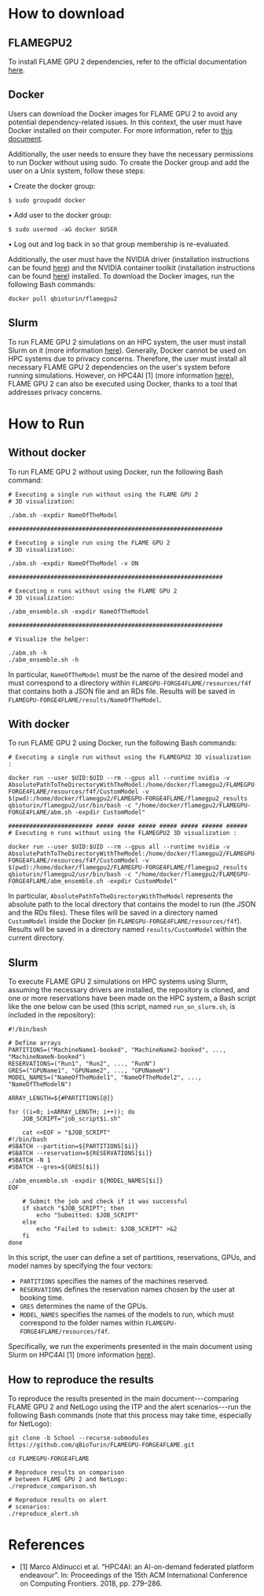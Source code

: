 # How to download
## FLAMEGPU2 
To install FLAME GPU 2 dependencies, refer to the official documentation [here](https://github.com/FLAMEGPU/FLAMEGPU2).

## Docker
Users can download the Docker images for FLAME GPU 2 to avoid any potential dependency-related issues. In this context, the user must have Docker installed on their
computer. For more information, refer to [this document](https://docs.docker.com/engine/installation/).

Additionally, the user needs to ensure they have the necessary permissions to run Docker without using sudo. To create the Docker group and add the user on a Unix
system, follow these steps:

• Create the docker group:
```
$ sudo groupadd docker
```

• Add user to the docker group:

```
$ sudo usermod -aG docker $USER
```

• Log out and log back in so that group membership is re-evaluated.

Additionally, the user must have the NVIDIA driver (installation instructions can be found [here](https://www.nvidia.com/en-us/drivers/)) and the NVIDIA container toolkit (installation instructions can be found [here](https://docs.nvidia.com/datacenter/cloud-native/container-toolkit/latest/install-guide.html)) installed.
To download the Docker images, run the following Bash commands:

```
docker pull qbioturin/flamegpu2
```

## Slurm
To run FLAME GPU 2 simulations on an HPC system, the user must install Slurm on it (more information [here](https://slurm.schedmd.com/quickstart_admin.html)). Generally, Docker cannot be used on HPC systems due to privacy concerns. Therefore, the user must install all necessary FLAME GPU 2 dependencies on the user's system before running simulations.
However, on HPC4AI [1] (more information [here](https://hpc4ai.unito.it/documentation/)), FLAME GPU 2 can also be executed using Docker, thanks to a tool that addresses privacy concerns.

# How to Run
## Without docker
To run FLAME GPU 2 without using Docker, run the following Bash command:

```
# Executing a single run without using the FLAME GPU 2
# 3D visualization:

./abm.sh -expdir NameOfTheModel

#############################################################

# Executing a single run using the FLAME GPU 2
# 3D visualization:

./abm.sh -expdir NameOfTheModel -v ON

#############################################################

# Executing n runs without using the FLAME GPU 2
# 3D visualization:

./abm_ensemble.sh -expdir NameOfTheModel

#############################################################

# Visualize the helper:

./abm.sh -h
./abm_ensemble.sh -h

```

In particular, `NameOfTheModel` must be the name of the desired model and must correspond to a directory within `FLAMEGPU-FORGE4FLAME/resources/f4f` that contains both a JSON file and an RDs file. Results will be saved in `FLAMEGPU-FORGE4FLAME/results/NameOfTheModel`.

## With docker
To run FLAME GPU 2 using Docker, run the following Bash commands:

```
# Executing a single run without using the FLAMEGPU2 3D visualization :

docker run --user $UID:$UID --rm --gpus all --runtime nvidia -v AbsolutePathToTheDirectoryWithTheModel:/home/docker/flamegpu2/FLAMEGPU-FORGE4FLAME/resources/f4f/CustomModel -v $(pwd):/home/docker/flamegpu2/FLAMEGPU-FORGE4FLAME/flamegpu2_results qbioturin/flamegpu2/usr/bin/bash -c "/home/docker/flamegpu2/FLAMEGPU-FORGE4FLAME/abm.sh -expdir CustomModel"

######################## ##### ##### ##### ##### ##### ###### ######
# Executing n runs without using the FLAMEGPU2 3D visualization :

docker run --user $UID:$UID --rm --gpus all --runtime nvidia -v AbsolutePathToTheDirectoryWithTheModel:/home/docker/flamegpu2/FLAMEGPU-FORGE4FLAME/resources/f4f/CustomModel -v $(pwd):/home/docker/flamegpu2/FLAMEGPU-FORGE4FLAME/flamegpu2_results
qbioturin/flamegpu2/usr/bin/bash -c "/home/docker/flamegpu2/FLAMEGPU-FORGE4FLAME/abm_ensemble.sh -expdir CustomModel"
```

In particular, `AbsolutePathToTheDirectoryWithTheModel` represents the absolute path to the local directory that contains the model to run (the JSON and the RDs files). These files will be saved in a
directory named `CustomModel` inside the Docker (in `FLAMEGPU-FORGE4FLAME/resources/f4f`). Results will be saved in a directory named `results/CustomModel` within the current directory.

## Slurm
To execute FLAME GPU 2 simulations on HPC systems using Slurm, assuming the necessary drivers are installed, the repository is cloned, and one or more reservations have been made on the HPC system, a Bash script like the one below can be used (this script, named `run_on_slurm.sh`, is included in the repository):
```
#!/bin/bash

# Define arrays
PARTITIONS=("MachineName1-booked", "MachineName2-booked", ..., "MachineNameN-booked")
RESERVATIONS=("Run1", "Run2", ..., "RunN")
GRES=("GPUName1", "GPUName2", ..., "GPUNameN")
MODEL_NAMES=("NameOfTheModel1", "NameOfTheModel2", ..., "NameOfTheModelN")

ARRAY_LENGTH=${#PARTITIONS[@]}

for ((i=0; i<ARRAY_LENGTH; i++)); do
    JOB_SCRIPT="job_script$i.sh"
    
    cat <<EOF > "$JOB_SCRIPT"
#!/bin/bash
#SBATCH --partition=${PARTITIONS[$i]}
#SBATCH --reservation=${RESERVATIONS[$i]}
#SBATCH -N 1
#SBATCH --gres=${GRES[$i]}

./abm_ensemble.sh -expdir ${MODEL_NAMES[$i]}
EOF

    # Submit the job and check if it was successful
    if sbatch "$JOB_SCRIPT"; then
        echo "Submitted: $JOB_SCRIPT"
    else
        echo "Failed to submit: $JOB_SCRIPT" >&2
    fi
done
```

In this script, the user can define a set of partitions, reservations, GPUs, and model names by specifying the four vectors:
- `PARTITIONS` specifies the names of the machines reserved.
- `RESERVATIONS` defines the reservation names chosen by the user at booking time.
- `GRES` determines the name of the GPUs.
- `MODEL_NAMES` specifies the names of the models to run, which must correspond to the folder names within `FLAMEGPU-FORGE4FLAME/resources/f4f`.

Specifically, we run the experiments presented in the main document using Slurm on HPC4AI [1] (more information [here](https://hpc4ai.unito.it/documentation/)).

## How to reproduce the results
To reproduce the results presented in the main document---comparing FLAME GPU 2 and NetLogo using the ITP and the alert scenarios---run the following Bash commands (note that this process may take time, especially for NetLogo):
```
git clone -b School --recurse-submodules https://github.com/qBioTurin/FLAMEGPU-FORGE4FLAME.git

cd FLAMEGPU-FORGE4FLAME

# Reproduce results on comparison
# between FLAME GPU 2 and NetLogo:
./reproduce_comparison.sh

# Reproduce results on alert
# scenarios:
./reproduce_alert.sh
```

# References
- [1] Marco Aldinucci et al. “HPC4AI: an AI-on-demand federated platform endeavour”. In: Proceedings of the 15th ACM International Conference on Computing Frontiers. 2018, pp. 279–286.
